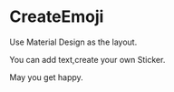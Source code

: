 # CreateEmoji
Use Material Design as the layout.

You can add text,create your own Sticker.

May you get happy.
